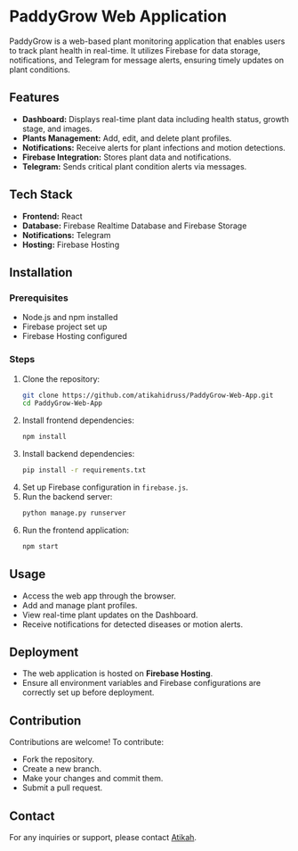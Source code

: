# PaddyGrow Web Application

PaddyGrow is a web-based plant monitoring application that enables users to track plant health in real-time. It utilizes Firebase for data storage, notifications, and Telegram for message alerts, ensuring timely updates on plant conditions.

## Features

- **Dashboard:** Displays real-time plant data including health status, growth stage, and images.
- **Plants Management:** Add, edit, and delete plant profiles.
- **Notifications:** Receive alerts for plant infections and motion detections.
- **Firebase Integration:** Stores plant data and notifications.
- **Telegram:** Sends critical plant condition alerts via messages.

## Tech Stack

- **Frontend:** React
- **Database:** Firebase Realtime Database and Firebase Storage
- **Notifications:** Telegram
- **Hosting:** Firebase Hosting

## Installation

### Prerequisites
- Node.js and npm installed
- Firebase project set up
- Firebase Hosting configured

### Steps
1. Clone the repository:
   ```bash
   git clone https://github.com/atikahidruss/PaddyGrow-Web-App.git
   cd PaddyGrow-Web-App
   ```
2. Install frontend dependencies:
   ```bash
   npm install
   ```
3. Install backend dependencies:
   ```bash
   pip install -r requirements.txt
   ```
4. Set up Firebase configuration in `firebase.js`.
5. Run the backend server:
   ```bash
   python manage.py runserver
   ```
6. Run the frontend application:
   ```bash
   npm start
   ```

## Usage
- Access the web app through the browser.
- Add and manage plant profiles.
- View real-time plant updates on the Dashboard.
- Receive notifications for detected diseases or motion alerts.

## Deployment
- The web application is hosted on **Firebase Hosting**.
- Ensure all environment variables and Firebase configurations are correctly set up before deployment.

## Contribution
Contributions are welcome! To contribute:
- Fork the repository.
- Create a new branch.
- Make your changes and commit them.
- Submit a pull request.

## Contact
For any inquiries or support, please contact [Atikah](mailto:atikahidrus72@gmail.com).

